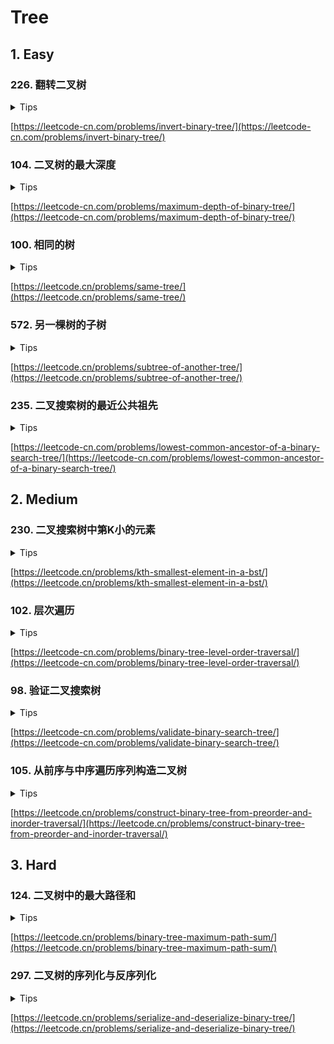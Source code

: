 # Tree

## 1. Easy

### 226. 翻转二叉树

<details>
<summary>Tips</summary>

1. 先换左右就是先序遍历
2. 后换就是后序遍历

</details>

[https://leetcode-cn.com/problems/invert-binary-tree/](https://leetcode-cn.com/problems/invert-binary-tree/)

### 104. 二叉树的最大深度

<details>
<summary>Tips</summary>

1. 可以用参数变量,这样就是先计数
2. 也可以不用参数变量这样是叶子节点返回计数

</details>

[https://leetcode-cn.com/problems/maximum-depth-of-binary-tree/](https://leetcode-cn.com/problems/maximum-depth-of-binary-tree/)

### 100. 相同的树

<details>
<summary>Tips</summary>

1. 比较自己和子树

</details>

[https://leetcode.cn/problems/same-tree/](https://leetcode.cn/problems/same-tree/)

### 572. 另一棵树的子树

<details>
<summary>Tips</summary>

1. 子树不是子结构,子树要求相等,所以要么本身是subRoot要么左或右是subRoot
2. 比较相等参考100题

</details>

[https://leetcode.cn/problems/subtree-of-another-tree/](https://leetcode.cn/problems/subtree-of-another-tree/)

### 235. 二叉搜索树的最近公共祖先

<details>
<summary>Tips</summary>

1. 利用l < root < r的性质
2. 根>p和q,说明在左子树中
3. 根<p和q,说明在右子树
4. 说明一边一个或者是当前是p和q之一
5. 建议看下236

</details>

[https://leetcode-cn.com/problems/lowest-common-ancestor-of-a-binary-search-tree/](https://leetcode-cn.com/problems/lowest-common-ancestor-of-a-binary-search-tree/)

## 2. Medium

### 230. 二叉搜索树中第K小的元素

<details>
<summary>Tips</summary>

1. 中序遍历计数即可

</details>

[https://leetcode.cn/problems/kth-smallest-element-in-a-bst/](https://leetcode.cn/problems/kth-smallest-element-in-a-bst/)

### 102. 层次遍历

<details>
<summary>Tips</summary>

1. 用queue

</details>

[https://leetcode-cn.com/problems/binary-tree-level-order-traversal/](https://leetcode-cn.com/problems/binary-tree-level-order-traversal/)

### 98. 验证二叉搜索树

<details>
<summary>Tips</summary>

1. 中序遍历,记录上个根节点的值即可
2. 当前节点一定 > 上个节点

</details>

[https://leetcode-cn.com/problems/validate-binary-search-tree/](https://leetcode-cn.com/problems/validate-binary-search-tree/)

### 105. 从前序与中序遍历序列构造二叉树

<details>
<summary>Tips</summary>

1. 用前序的节点去中序进行切分左右
2. 给前序计数++,作为当前节点
3. 可以用Map存下中序的index加快遍历
4. 可以看下106

</details>

[https://leetcode.cn/problems/construct-binary-tree-from-preorder-and-inorder-traversal/](https://leetcode.cn/problems/construct-binary-tree-from-preorder-and-inorder-traversal/)

## 3. Hard

### 124. 二叉树中的最大路径和

<details>
<summary>Tips</summary>

1. 后续遍历3选2(root+l或者root+r)

</details>


[https://leetcode.cn/problems/binary-tree-maximum-path-sum/](https://leetcode.cn/problems/binary-tree-maximum-path-sum/)

### 297. 二叉树的序列化与反序列化

<details>
<summary>Tips</summary>

1. 前序遍历
2. 将NULL和和分隔符,编码进字符串即可

</details>

[https://leetcode.cn/problems/serialize-and-deserialize-binary-tree/](https://leetcode.cn/problems/serialize-and-deserialize-binary-tree/)